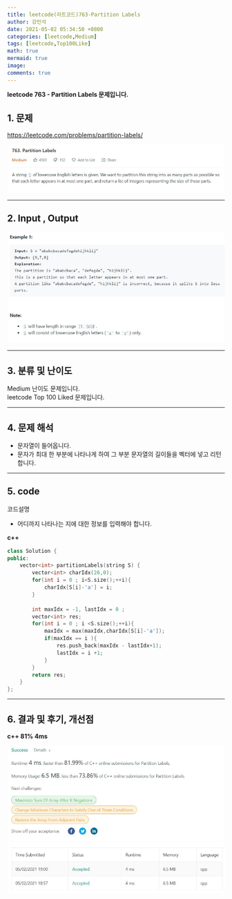 ```yaml
---
title: leetcode(리트코드)763-Partition Labels
author: 강민석
date: 2021-05-02 05:34:50 +0800
categories: [leetcode,Medium]
tags: [leetcode,Top100Like]
math: true
mermaid: true
image: 
comments: true
---
```


**leetcode 763 - Partition Labels 문제입니다.**

## 1. 문제
<https://leetcode.com/problems/partition-labels/> 

![](/assets/img/sample/leetcode/763/Problem.JPG)

-----  

## 2. Input , Output

![](/assets/img/sample/leetcode/763/input.JPG)  


-----  

## 3. 분류 및 난이도

Medium 난이도 문제입니다.  
leetcode Top 100 Liked 문제입니다.      


-----  

## 4. 문제 해석

- 문자열이 들어옵니다.
- 문자가 최대 한 부분에 나타나게 하여 그 부분 문자열의 길이들을 벡터에 넣고 리턴합니다.



-----  

## 5. code  

코드설명
- 어디까지 나타나는 지에 대한 정보를 입력해야 합니다.


**c++**

```c++
class Solution {
public:
    vector<int> partitionLabels(string S) {
        vector<int> charIdx(26,0);
        for(int i = 0 ; i<S.size();++i){
            charIdx[S[i]-'a'] = i;
        }
        
        int maxIdx = -1, lastIdx = 0 ;
        vector<int> res;
        for(int i = 0 ; i <S.size();++i){
            maxIdx = max(maxIdx,charIdx[S[i]-'a']);
            if(maxIdx == i ){
                res.push_back(maxIdx - lastIdx+1);
                lastIdx = i +1;
            }
        }
        return res;
    }
};
```

-----

## 6. 결과 및 후기, 개선점


**c++ 81% 4ms**

![](/assets/img/sample/leetcode/763/result.JPG)  



